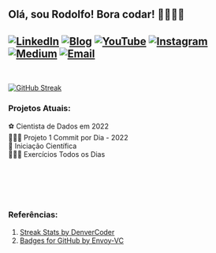## Olá, sou Rodolfo! Bora codar! 👨🏽‍💻😎

[![LinkedIn](https://img.shields.io/badge/LinkedIn-0077B5?style=for-the-badge&logo=linkedin&logoColor=white)](https://www.linkedin.com/in/rodolforicardotech/)
[![Blog](https://img.shields.io/badge/blog-FFA500?style=for-the-badge&logo=blog&logoColor=white)](https://rodolforicardotech.github.io)
[![YouTube](https://img.shields.io/badge/YouTube-FF0000?style=for-the-badge&logo=youtube&logoColor=white)](https://www.youtube.com/channel/UCor8UQO0WwRDVheubXZptZg/videos)
[![Instagram](https://img.shields.io/badge/Instagram-E4405F?style=for-the-badge&logo=instagram&logoColor=white)](http://instagram.com/rodolforicardotech)
[![Medium](https://img.shields.io/badge/Medium-12100E?style=for-the-badge&logo=medium&logoColor=white)](https://medium.com/@rodolforicardotech)
[![Email](https://img.shields.io/badge/Gmail-D14836?style=for-the-badge&logo=gmail&logoColor=white)](mailto:rodolforicardotech@gmail.com)
---
<br>

[![GitHub Streak](http://github-readme-streak-stats.herokuapp.com?user=rodolforicardotech&theme=dark&date_format=M%20j%5B%2C%20Y%5D)](https://git.io/streak-stats)

<!--
**rodolforicardotech/rodolforicardotech** is a ✨ _special_ ✨ repository because its `README.md` (this file) appears on your GitHub profile.

Here are some ideas to get you started:

- 🔭 I’m currently working on ...
- 🌱 I’m currently learning ...
- 👯 I’m looking to collaborate on ...
- 🤔 I’m looking for help with ...
- 💬 Ask me about ...
- 📫 How to reach me: ...
- 😄 Pronouns: ...
- ⚡ Fun fact: ...
-->


### Projetos Atuais:
⚽️ Cientista de Dados em 2022 <br>
👨🏽‍💻 Projeto 1 Commit por Dia - 2022<br>
📝 Iniciação Científica<br>
🏃🏽‍♂️ Exercícios Todos os Dias<br>




<br/>
<br/>
<br/>
<br/>

### Referências:
<ol>
  <li><a href="https://github.com/DenverCoder1/github-readme-streak-stats">Streak Stats by DenverCoder</a></li>
  <li><a href="https://github.com/Envoy-VC/Badges-for-GitHub">Badges for GitHub by Envoy-VC</a></li>
</ol>
